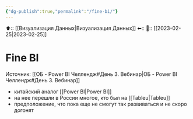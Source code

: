 ```yaml
---
{"dg-publish":true,"permalink":"/fine-bi/"}
---
```



⬆:: [[Визуализация Данных\|Визуализация Данных]]
⬅::
📅:: [[2023-02-25\|2023-02-25]] 

# Fine BI

Источник: [[ОБ - Power BI Челлендж#День 3. Вебинар\|ОБ - Power BI Челлендж#День 3. Вебинар]]
- китайский аналог [[Power BI\|Power BI]]
- на нее перешли в России многое, кто был на [[Tableu\|Tableu]]
- предположение, что пока еще не смогут так развиваться и не скоро догонят


